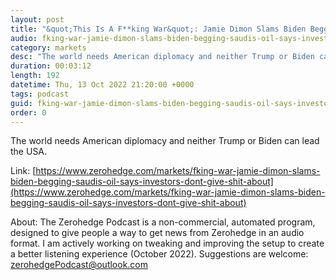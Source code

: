 ```yaml
---
layout: post
title: "&quot;This Is A F**king War&quot;: Jamie Dimon Slams Biden Begging Saudis For Oil, Says Investors &quot;Don't Give A Shit&quot; About ESG"
audio: fking-war-jamie-dimon-slams-biden-begging-saudis-oil-says-investors-dont-give-shit-about-0
category: markets
desc: "The world needs American diplomacy and neither Trump or Biden can lead the USA."
duration: 00:03:12
length: 192
datetime: Thu, 13 Oct 2022 21:20:00 +0000
tags: podcast
guid: fking-war-jamie-dimon-slams-biden-begging-saudis-oil-says-investors-dont-give-shit-about-0
order: 0
---
```

The world needs American diplomacy and neither Trump or Biden can lead the USA.

Link: [https://www.zerohedge.com/markets/fking-war-jamie-dimon-slams-biden-begging-saudis-oil-says-investors-dont-give-shit-about](https://www.zerohedge.com/markets/fking-war-jamie-dimon-slams-biden-begging-saudis-oil-says-investors-dont-give-shit-about)

About: The Zerohedge Podcast is a non-commercial, automated program, designed to give people a way to get news from Zerohedge in an audio format.  I am actively working on tweaking and improving the setup to create a better listening experience (October 2022).  Suggestions are welcome: [zerohedgePodcast@outlook.com](mailto:zerohedgePodcast@outlook.com)